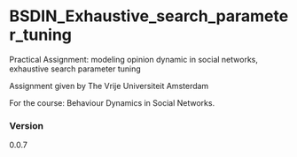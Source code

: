 # BSDIN_Exhaustive_search_parameter_tuning
Practical Assignment: modeling opinion dynamic in social networks, exhaustive search parameter tuning

Assignment given by The Vrije Universiteit Amsterdam 


For the course: Behaviour Dynamics in Social Networks.

### Version
0.0.7
